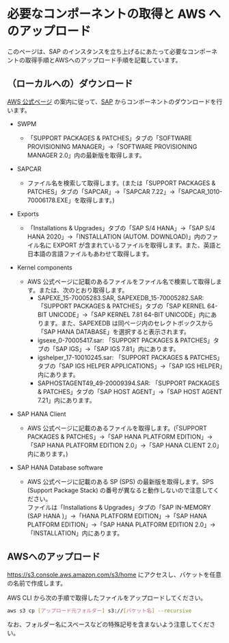 # 必要なコンポーネントの取得と AWS へのアップロード

このページは、SAP のインスタンスを立ち上げるにあたって必要なコンポーネントの取得手順とAWSへのアップロード手順を記載しています。

## （ローカルへの）ダウンロード

[AWS 公式ページ](https://docs.aws.amazon.com/launchwizard/latest/userguide/launch-wizard-sap-software-install-details.html) の案内に従って、[SAP](https://launchpad.support.sap.com/#/softwarecenter) からコンポーネントのダウンロードを行います。

- SWPM

    - 「SUPPORT PACKAGES & PATCHES」タブの「SOFTWARE PROVISIONING MANAGER」→「SOFTWARE PROVISIONING MANAGER 2.0」内の最新版を取得します。

- SAPCAR

    - ファイル名を検索して取得します。(または「SUPPORT PACKAGES & PATCHES」タブの「SAPCAR」→「SAPCAR 7.22」→「SAPCAR_1010-70006178.EXE」を取得します。)

- Exports

    - 「Installations & Upgrades」タブの「SAP S/4 HANA」→「SAP S/4 HANA 2020」→「INSTALLATION (AUTOM. DOWNLOAD)」内のファイル名に EXPORT が含まれているファイルを取得します。また、英語と日本語の言語ファイルもあわせて取得します。

- Kernel components

    - AWS 公式ページに記載のあるファイルをファイル名で検索して取得します。または、次のとおり取得します。
        - SAPEXE_15-70005283.SAR, SAPEXEDB_15-70005282.SAR: 「SUPPORT PACKAGES & PATCHES」タブの「SAP KERNEL 64-BIT UNICODE」→「SAP KERNEL 7.81 64-BIT UNICODE」内にあります。また、SAPEXEDB は同ページ内のセレクトボックスから「SAP HANA DATABASE」を選択すると表示されます。
        - igsexe_0-70005417.sar: 「SUPPORT PACKAGES & PATCHES」タブの「SAP IGS」→「SAP IGS 7.81」内にあります。
        - igshelper_17-10010245.sar: 「SUPPORT PACKAGES & PATCHES」タブの「SAP IGS HELPER APPLICATIONS」→「SAP IGS HELPER」内にあります。
        - SAPHOSTAGENT49_49-20009394.SAR: 「SUPPORT PACKAGES & PATCHES」タブの「SAP HOST AGENT」→「SAP HOST AGENT 7.21」内にあります。

- SAP HANA Client

    - AWS 公式ページに記載のあるファイルを取得します。(「SUPPORT PACKAGES & PATCHES」→「SAP HANA PLATFORM EDITION」→「SAP HANA PLATFORM EDITION 2.0」→「SAP HANA CLIENT 2.0」内にあります。)

- SAP HANA Database software
    - AWS 公式ページに記載のある SP (SPS) の最新版を取得します。SPS (Support Package Stack) の番号が異なると動作しないので注意してください。<br />
      ファイルは「Installations & Upgrades」タブの「SAP IN-MEMORY (SAP HANA )」→「HANA PLATFORM EDITION」→「SAP HANA PLATFORM EDITION」→「SAP HANA PLATFORM EDITION 2.0」→「INSTALLATION」内にあります。

## AWSへのアップロード

https://s3.console.aws.amazon.com/s3/home にアクセスし、バケットを任意の名前で作成します。

AWS CLI から次の手順で取得したファイルをアップロードしてください。

```sh
aws s3 cp [アップロード元フォルダー] s3://[バケット名] --recursive
```

なお、フォルダー名にスペースなどの特殊記号を含まないよう注意してください。
